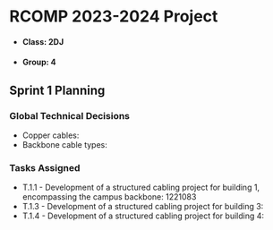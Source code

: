 # RCOMP 2023-2024 Project

- #### Class: 2DJ
- #### Group: 4

## Sprint 1 Planning

### Global Technical Decisions

- Copper cables: 
- Backbone cable types:

### Tasks Assigned

- T.1.1 - Development of a structured cabling project for building 1, encompassing the campus backbone: 1221083
- T.1.3 - Development of a structured cabling project for building 3:
- T.1.4 - Development of a structured cabling project for building 4: